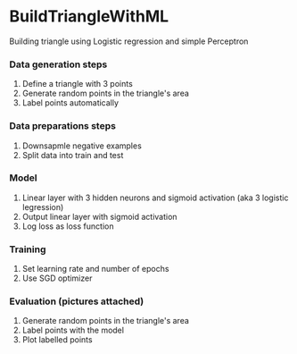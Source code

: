 # BuildTriangleWithML
Building triangle using Logistic regression and simple Perceptron

### Data generation steps 
1. Define a triangle with 3 points
2. Generate random points in the triangle's area
3. Label points automatically

### Data preparations steps
1. Downsapmle negative examples
2. Split data into train and test

### Model 
1. Linear layer with 3 hidden neurons and sigmoid activation (aka 3 logistic legression)
2. Output linear layer with sigmoid activation
3. Log loss as loss function

### Training
1. Set learning rate and number of epochs
2. Use SGD optimizer

### Evaluation (pictures attached)
1. Generate random points in the triangle's area
2. Label points with the model
3. Plot labelled points
